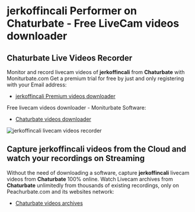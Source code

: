# jerkoffincali Performer on Chaturbate - Free LiveCam videos downloader

## Chaturbate Live Videos Recorder

Monitor and record livecam videos of **jerkoffincali** from **Chaturbate** with Moniturbate.com
Get a premium trial for free by just and only registering with your Email address:
* [jerkoffincali Premium videos downloader](https://moniturbate.com/request-demo-licence-key.html)

Free livecam videos downloader - Moniturbate Software:
* [Chaturbate videos downloader](https://moniturbate.com/moniturbate-download-software.html)

![jerkoffincali livecam videos recorder](https://peachurnet.com/templates/moniturbate-software.png)


## Capture jerkoffincali videos from the Cloud and watch your recordings on Streaming

Without the need of downloading a software, capture **jerkoffincali** livecam videos from **Chaturbate** 100% online.
Watch Livecam archives from **Chaturbate** unlimitedly from thousands of existing recordings, only on Peachurbate.com and its websites network:
* [Chaturbate videos archives](https://peachurnet.com/)